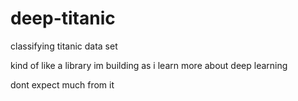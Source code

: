 # deep-titanic
classifying titanic data set 

kind of like a library im building as i learn more about deep learning

dont expect much from it 
